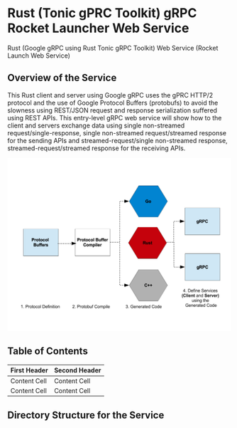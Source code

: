 # Rust (Tonic gPRC Toolkit) gRPC Rocket Launcher Web Service
Rust (Google gRPC using Rust Tonic gRPC Toolkit) Web Service (Rocket Launch Web Service)

## Overview of the Service

This Rust client and server using Google gRPC uses the gPRC HTTP/2 protocol and the use of Google Protocol Buffers (protobufs) to avoid the slowness using REST/JSON request and response serialization suffered using REST APIs. This entry-level gRPC web service will show how to the client and servers exchange data using single non-streamed request/single-response, single non-streamed request/streamed response for the sending APIs and streamed-request/single non-streamed response, streamed-request/streamed response for the receiving APIs.

![alt text](https://github.com/isgo-golgo13/rust-tonic-grpc-rocket-svc/blob/main/docs/protocol-buffers-grpc-workflow.png)



## Table of Contents  


| First Header  | Second Header |
| ------------- | ------------- |
| Content Cell  | Content Cell  |
| Content Cell  | Content Cell  |


## Directory Structure for the Service

```

